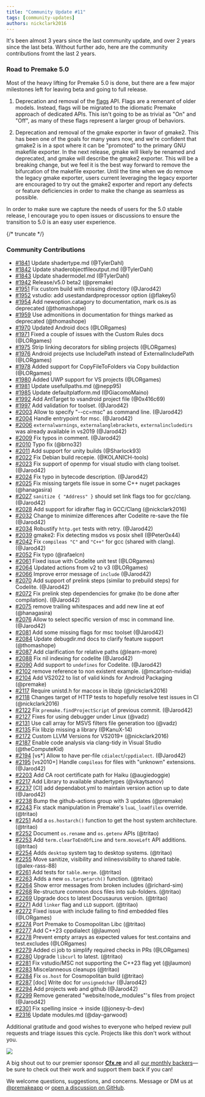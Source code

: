 ```yaml
---
title: "Community Update #11"
tags: [community-updates]
authors: nickclark2016
---
```


It's been almost 3 years since the last community update, and over 2 years since the last beta.  Without further ado, here are the community contributions fromt the last 2 years.

### Road to Premake 5.0

Most of the heavy lifting for Premake 5.0 is done, but there are a few major milestones left for leaving beta and going to full release.

1. Deprecation and removal of the [flags](https://premake.github.io/docs/flags) API. Flags are a remenant of older models. Instead, flags will be migrated to the idiomatic Premake approach of dedicated APIs. This isn't going to be as trivial as "On" and "Off", as many of these flags represent a larger group of behaviors.

2. Deprecation and removal of the gmake exporter in favor of gmake2. This has been one of the goals for many years now, and we're confident that gmake2 is in a spot where it can be "promoted" to the primary GNU makefile exporter. In the next release, gmake will likely be renamed and deprecated, and gmake will describe the gmake2 exporter. This will be a breaking change, but we feel it is the best way forward to remove the bifurcation of the makefile exporter. Until the time when we do remove the legacy gmake exporter, users current leveraging the legacy exporter are encouraged to try out the gmake2 exporter and report any defects or feature deficiencies in order to make the change as seamless as possible.

In order to make sure we capture the needs of users for the 5.0 stable release, I encourage you to open issues or discussions to ensure the transition to 5.0 is an easy user experience.

{/* truncate */}

### Community Contributions

- [#1841](https://github.com/premake/premake-core/pull/1841)  Update shadertype.md (@TylerDahl)
- [#1842](https://github.com/premake/premake-core/pull/1842)  Update shaderobjectfileoutput.md (@TylerDahl)
- [#1843](https://github.com/premake/premake-core/pull/1843)  Update shadermodel.md (@TylerDahl)
- [#1942](https://github.com/premake/premake-core/pull/1942)  Release/v5.0 beta2 (@premake)
- [#1951](https://github.com/premake/premake-core/pull/1951)  Fix custom build with missing directory (@Jarod42)
- [#1952](https://github.com/premake/premake-core/pull/1952)  vstudio: add usestandardpreprocessor option (@flakey5)
- [#1954](https://github.com/premake/premake-core/pull/1954)  Add newoption.catagory to documentation, mark os.is as deprecated (@thomashope)
- [#1959](https://github.com/premake/premake-core/pull/1959)  Use admonitions in documentation for things marked as deprecated (@thomashope)
- [#1970](https://github.com/premake/premake-core/pull/1970)  Updated Android docs (@LORgames)
- [#1971](https://github.com/premake/premake-core/pull/1971)  Fixed a couple of issues with the Custom Rules docs (@LORgames)
- [#1975](https://github.com/premake/premake-core/pull/1975)  Strip linking decorators for sibling projects (@LORgames)
- [#1976](https://github.com/premake/premake-core/pull/1976)  Android projects use IncludePath instead of ExternalIncludePath (@LORgames)
- [#1978](https://github.com/premake/premake-core/pull/1978)  Added support for CopyFileToFolders via Copy buildaction (@LORgames)
- [#1980](https://github.com/premake/premake-core/pull/1980)  Added UWP support for VS projects (@LORgames)
- [#1981](https://github.com/premake/premake-core/pull/1981)  Update usefullpaths.md (@nepp95)
- [#1985](https://github.com/premake/premake-core/pull/1985)  Update defaultplatform.md (@GiacomoMaino)
- [#1992](https://github.com/premake/premake-core/pull/1992)  Add AntTarget to vsandroid project file (@0x416c69)
- [#1997](https://github.com/premake/premake-core/pull/1997)  Add validation for toolset. (@Jarod42)
- [#2003](https://github.com/premake/premake-core/pull/2003)  Allow to specify "--cc=msc" as command line. (@Jarod42)
- [#2004](https://github.com/premake/premake-core/pull/2004)  Handle entrypoint for msc. (@Jarod42)
- [#2006](https://github.com/premake/premake-core/pull/2006)  `externalwarnings`, `externalanglebrackets`, `externalincludedirs` was already available in vs2019 (@Jarod42)
- [#2009](https://github.com/premake/premake-core/pull/2009)  Fix typos in comment. (@Jarod42)
- [#2010](https://github.com/premake/premake-core/pull/2010)  Typo fix (@brno32)
- [#2011](https://github.com/premake/premake-core/pull/2011)  Add support for unity builds (@Sharlock93)
- [#2022](https://github.com/premake/premake-core/pull/2022)  Fix Debian build recepie. (@KOLANICH-tools)
- [#2023](https://github.com/premake/premake-core/pull/2023)  Fix support of openmp for visual studio with clang toolset. (@Jarod42)
- [#2024](https://github.com/premake/premake-core/pull/2024)  Fix typo in bytecode description. (@Jarod42)
- [#2025](https://github.com/premake/premake-core/pull/2025)  Fix missing targets file issue in some C++ nuget packages (@hanagasira)
- [#2027](https://github.com/premake/premake-core/pull/2027)  `sanitize { "Address" }` should set link flags too for gcc/clang. (@Jarod42)
- [#2028](https://github.com/premake/premake-core/pull/2028)  Add support for idirafter flag in GCC/Clang (@nickclark2016)
- [#2032](https://github.com/premake/premake-core/pull/2032)  Change to minimize differences after Codelite re-save the file (@Jarod42)
- [#2034](https://github.com/premake/premake-core/pull/2034)  Robustify `http.get` tests with retry. (@Jarod42)
- [#2039](https://github.com/premake/premake-core/pull/2039)  gmake2: Fix detecting msdos vs posix shell (@Peter0x44)
- [#2042](https://github.com/premake/premake-core/pull/2042)  Fix `compileas "C"` and `"C++"` for gcc (shared with clang). (@Jarod42)
- [#2052](https://github.com/premake/premake-core/pull/2052)  Fix typo (@rafaelcn)
- [#2061](https://github.com/premake/premake-core/pull/2061)  Fixed issue with Codelite unit test (@LORgames)
- [#2064](https://github.com/premake/premake-core/pull/2064)  Updated actions from v2 to v3 (@LORgames)
- [#2066](https://github.com/premake/premake-core/pull/2066)  Improve error message of `include` (@Jarod42)
- [#2070](https://github.com/premake/premake-core/pull/2070)  Add support of prelink steps (similar to prebuild steps) for Codelite. (@Jarod42)
- [#2072](https://github.com/premake/premake-core/pull/2072)  Fix prelink step dependencies for gmake (to be done after compilation). (@Jarod42)
- [#2075](https://github.com/premake/premake-core/pull/2075)  remove trailing whitespaces and add new line at eof (@hanagasira)
- [#2076](https://github.com/premake/premake-core/pull/2076)  Allow to select specific version of msc in command line. (@Jarod42)
- [#2081](https://github.com/premake/premake-core/pull/2081)  Add some missing flags for msc toolset (@Jarod42)
- [#2084](https://github.com/premake/premake-core/pull/2084)  Update debugdir.md docs to clarify feature support (@thomashope)
- [#2087](https://github.com/premake/premake-core/pull/2087)  Add clarification for relative paths (@learn-more)
- [#2088](https://github.com/premake/premake-core/pull/2088)  Fix nil indexing for codelite (@Jarod42)
- [#2090](https://github.com/premake/premake-core/pull/2090)  Add support to `undefines` for Codelite. (@Jarod42)
- [#2102](https://github.com/premake/premake-core/pull/2102)  remove reference to non existent example. (@mcarlson-nvidia)
- [#2104](https://github.com/premake/premake-core/pull/2104)  Add VS2022 to list of valid kinds for Android Packaging (@premake)
- [#2117](https://github.com/premake/premake-core/pull/2117)  Require unistd.h for macosx in libzip (@nickclark2016)
- [#2118](https://github.com/premake/premake-core/pull/2118)  Changes target of HTTP tests to hopefully resolve test issues in CI (@nickclark2016)
- [#2122](https://github.com/premake/premake-core/pull/2122)  Fix `premake.findProjectScript` of previous commit. (@Jarod42)
- [#2127](https://github.com/premake/premake-core/pull/2127)  Fixes for using debugger under Linux (@vadz)
- [#2131](https://github.com/premake/premake-core/pull/2131)  Use call array for MSVS filters file generation too (@vadz)
- [#2135](https://github.com/premake/premake-core/pull/2135)  Fix libzip missing a library (@KanuX-14)
- [#2172](https://github.com/premake/premake-core/pull/2172)  Custom LLVM Versions for VS2019+ (@nickclark2016)
- [#2187](https://github.com/premake/premake-core/pull/2187)  Enable code analysis via clang-tidy in Visual Studio (@theComputeKid)
- [#2194](https://github.com/premake/premake-core/pull/2194)  [vs*] Allow to have per-file `cdialect`/`cppdialect`. (@Jarod42)
- [#2195](https://github.com/premake/premake-core/pull/2195)  [vs2010+] Handle `compileas` for files with "unknown" extensions. (@Jarod42)
- [#2203](https://github.com/premake/premake-core/pull/2203)  Add CA root certificate path for Haiku (@augiedoggie)
- [#2217](https://github.com/premake/premake-core/pull/2217)  Add Library to available shadertypes (@vkaytsanov)
- [#2237](https://github.com/premake/premake-core/pull/2237)  [CI] add dependabot.yml to maintain version action up to date (@Jarod42)
- [#2238](https://github.com/premake/premake-core/pull/2238)  Bump the github-actions group with 3 updates (@premake)
- [#2243](https://github.com/premake/premake-core/pull/2243)  Fix stack manipulation in Premake's `luaL_loadfilex` override. (@tritao)
- [#2251](https://github.com/premake/premake-core/pull/2251)  Add a `os.hostarch()` function to get the host system architecture. (@tritao)
- [#2252](https://github.com/premake/premake-core/pull/2252)  Document `os.rename` and `os.getenv` APIs (@tritao)
- [#2253](https://github.com/premake/premake-core/pull/2253)  Add `term.clearToEndOfLine` and `term.moveLeft` API additions. (@tritao)
- [#2254](https://github.com/premake/premake-core/pull/2254)  Adds `desktop` system tag to desktop systems. (@tritao)
- [#2255](https://github.com/premake/premake-core/pull/2255)  Move sanitize, visibility and inlinesvisibility to shared table. (@alex-rass-88)
- [#2261](https://github.com/premake/premake-core/pull/2261)  Add tests for `table.merge`. (@tritao)
- [#2263](https://github.com/premake/premake-core/pull/2263)  Adds a new `os.targetarch()` function. (@tritao)
- [#2264](https://github.com/premake/premake-core/pull/2264)  Show error messages from broken includes (@richard-sim)
- [#2268](https://github.com/premake/premake-core/pull/2268)  Re-structure common docs files into sub-folders. (@tritao)
- [#2269](https://github.com/premake/premake-core/pull/2269)  Upgrade docs to latest Docusaurus version. (@tritao)
- [#2271](https://github.com/premake/premake-core/pull/2271)  Add `linker` flag and `LLD` support. (@tritao)
- [#2272](https://github.com/premake/premake-core/pull/2272)  Fixed issue with include failing to find embedded files (@LORgames)
- [#2274](https://github.com/premake/premake-core/pull/2274)  Port Premake to Cosmopolitan Libc (@tritao)
- [#2277](https://github.com/premake/premake-core/pull/2277)  Add C++23 cppdialect (@jlaumon)
- [#2278](https://github.com/premake/premake-core/pull/2278)  Prevent empty arrays as expected values for test.contains and test.excludes (@LORgames)
- [#2279](https://github.com/premake/premake-core/pull/2279)  Added ci job to simplify required checks in PRs (@LORgames)
- [#2280](https://github.com/premake/premake-core/pull/2280)  Upgrade `libcurl` to latest. (@tritao)
- [#2281](https://github.com/premake/premake-core/pull/2281)  Fix vstudio/MSC not supporting the C++23 flag yet (@jlaumon)
- [#2283](https://github.com/premake/premake-core/pull/2283)  Miscelanneous cleanups (@tritao)
- [#2284](https://github.com/premake/premake-core/pull/2284)  Fix `os.host` for Cosmopolitan build (@tritao)
- [#2287](https://github.com/premake/premake-core/pull/2287)  [doc] Write doc for `unsignedchar` (@Jarod42)
- [#2294](https://github.com/premake/premake-core/pull/2294)  Add projects web and github (@Jarod42)
- [#2299](https://github.com/premake/premake-core/pull/2299)  Remove generated "website/node_modules"'s files from project (@Jarod42)
- [#2301](https://github.com/premake/premake-core/pull/2301)  Fix spelling insice -> inside (@jonesy-b-dev)
- [#2316](https://github.com/premake/premake-core/pull/2316)  Update modules.md (@day-garwood)

Additional gratitude and good wishes to everyone who helped review pull requests and triage issues this cycle. Projects like this don't work without you.

<div style={{textAlign: 'center'}}>
	<a href="https://opencollective.com/_fivem">
		<img src="https://images.opencollective.com/_fivem/2f78b5f/logo/128.png"/>
	</a>
</div>

A big shout out to our premier sponsor **[Cfx.re](https://opencollective.com/_fivem)** and all [our monthly backers](https://opencollective.com/premake#section-contributors)—be sure to check out their work and support them back if you can!

We welcome questions, suggestions, and concerns. Message or DM us at [@premakeapp](https://twitter.com/premakeapp) or [open a discussion on GitHub](https://github.com/premake/premake-core/discussions).
